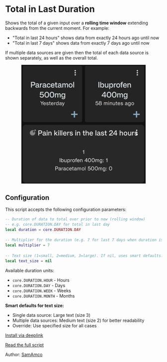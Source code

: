 # Total in Last Duration

Shows the total of a given input over a **rolling time window** extending backwards from the current moment. For example:
- "Total in last 24 hours" shows data from exactly 24 hours ago until now
- "Total in last 7 days" shows data from exactly 7 days ago until now  

If multiple data sources are given then the total of each data source is shown separately, as well as the overall total.

<div style="text-align: center;">
    <img src="image.jpg" alt="Total in last duration" style="width: 400px; height: auto;">
</div>

## Configuration

This script accepts the following configuration parameters:

```lua
-- Duration of data to total over prior to now (rolling window)
-- e.g. core.DURATION.DAY for total in last day
local duration = core.DURATION.DAY

-- Multiplier for the duration (e.g. 7 for last 7 days when duration is DAY)
local multiplier = 7

-- Text size (1=small, 2=medium, 3=large). If nil, uses smart defaults.
local text_size = nil
```

Available duration units:
- `core.DURATION.HOUR` - Hours
- `core.DURATION.DAY` - Days  
- `core.DURATION.WEEK` - Weeks
- `core.DURATION.MONTH` - Months

**Smart defaults for text size:**
- Single data source: Large text (size 3)
- Multiple data sources: Medium text (size 2) for better readability
- Override: Use specified size for all cases

[Install via deeplink](trackandgraph://lua_inject_url?url=https://raw.githubusercontent.com/SamAmco/track-and-graph/refs/heads/master/docs/docs/lua/community/text/total-in-last-duration/script.lua)

[Read the full script](./script.lua)

Author: [SamAmco](https://github.com/SamAmco)
